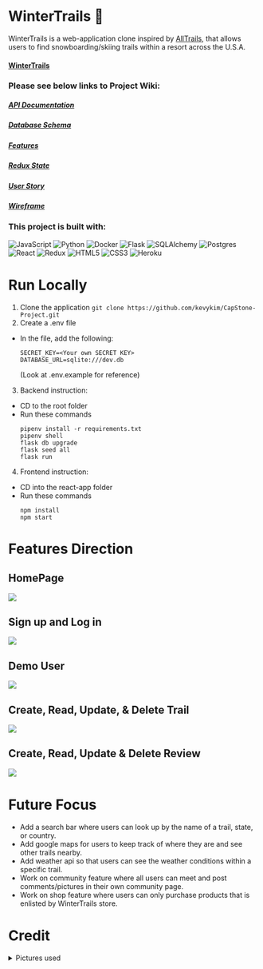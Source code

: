 # WinterTrails 🗻

WinterTrails is a web-application clone inspired by [AllTrails](https://www.alltrails.com/), that allows users to find snowboarding/skiing trails within a resort across the U.S.A.

####  [WinterTrails](https://winter-trails-capstone.herokuapp.com/)

### Please see below links to Project Wiki:
##### [API Documentation](https://github.com/kevykim/CapStone-Project/wiki/API-Documentation)
##### [Database Schema](https://github.com/kevykim/CapStone-Project/wiki/DB-Schema)
##### [Features](https://github.com/kevykim/CapStone-Project/wiki/Features)
##### [Redux State](https://github.com/kevykim/CapStone-Project/wiki/Redux-State)
##### [User Story](https://github.com/kevykim/CapStone-Project/wiki/User-Stories)
##### [Wireframe](https://github.com/kevykim/CapStone-Project/wiki/Wireframes)



### This project is built with:

![JavaScript](https://img.shields.io/badge/javascript-%23323330.svg?style=for-the-badge&logo=javascript&logoColor=%23F7DF1E)
![Python](https://img.shields.io/badge/python-3670A0?style=for-the-badge&logo=python&logoColor=ffdd54)
![Docker](https://img.shields.io/badge/docker-%230db7ed.svg?style=for-the-badge&logo=docker&logoColor=white)
![Flask](https://img.shields.io/badge/flask-%23000.svg?style=for-the-badge&logo=flask&logoColor=white)
![SQLAlchemy](https://img.shields.io/badge/-SQLAlchemy-orange?style=for-the-badge)
![Postgres](https://img.shields.io/badge/postgres-%23316192.svg?style=for-the-badge&logo=postgresql&logoColor=white)
![React](https://img.shields.io/badge/react-%2320232a.svg?style=for-the-badge&logo=react&logoColor=%2361DAFB)
![Redux](https://img.shields.io/badge/redux-%23593d88.svg?style=for-the-badge&logo=redux&logoColor=white)
![HTML5](https://img.shields.io/badge/html5-%23E34F26.svg?style=for-the-badge&logo=html5&logoColor=white)
![CSS3](https://img.shields.io/badge/css3-%231572B6.svg?style=for-the-badge&logo=css3&logoColor=white)
![Heroku](https://img.shields.io/badge/heroku-%23430098.svg?style=for-the-badge&logo=heroku&logoColor=white)

# Run Locally
1. Clone the application
``` git clone https://github.com/kevykim/CapStone-Project.git ```
2. Create a .env file
- In the file, add the following:
    ```
    SECRET_KEY=<Your own SECRET KEY>
    DATABASE_URL=sqlite:///dev.db
    ```
    (Look at .env.example for reference)
3. Backend instruction:
- CD to the root folder 
- Run these commands
    ```
    pipenv install -r requirements.txt
    pipenv shell
    flask db upgrade
    flask seed all
    flask run
    ```
4. Frontend instruction:
- CD into the react-app folder
- Run these commands
    ```
    npm install
    npm start
    ```

# Features Direction
## HomePage
<img src='https://i.imgur.com/PlqAAOY.gif'/>

## Sign up and Log in
<img src='https://i.imgur.com/0OWGRrd.gif'/>

## Demo User
<img src='https://i.imgur.com/JbiNyE2.gif'/>

## Create, Read, Update, & Delete Trail
<img src='https://i.imgur.com/ldyah58.gif'>

## Create, Read, Update & Delete Review
<img src='https://i.imgur.com/ofNGKUm.gif'>

# Future Focus
- Add a search bar where users can look up by the name of a trail, state, or country.
- Add google maps for users to keep track of where they are and see other trails nearby.
- Add weather api so that users can see the weather conditions within a specific trail.
- Work on community feature where all users can meet and post comments/pictures in their own community page.
- Work on shop feature where users can only purchase products that is enlisted by WinterTrails store. 

# Credit
<details>
<summary>Pictures used</summary> 

https://cms.rideboreal.com/sites/boreal/files/inline-images/Boreal%20Trail%20Map.jpg

https://static.evo.com/content/travel-guides/tahoe/heavenly/heavenly_trailmap.jpg

https://static.evo.com/content/travel-guides/ca/mammoth/mammoth_wintertrailmap_frontside.jpg

https://static.evo.com/content/travel-guides/ca/bigbear/17_map-1.png

https://res.cloudinary.com/liftopia/image/upload/c_fit,d_defaults:default_logo_1.png,f_auto,h_980,q_auto,w_980/v1/production/trail_maps/d05e41c2b8d2114c7a98a1a0154f38c5.jpg

https://www.pngkit.com/png/full/128-1280585_user-icon-fa-fa-user-circle.png

https://upload.wikimedia.org/wikipedia/commons/thumb/5/55/Boreal_Mountain_Resort_-_panoramio.jpg/1200px-Boreal_Mountain_Resort_-_panoramio.jpg

https://wanderjobs.com/wp-content/uploads/2019/08/Heavenly-2.jpg

https://freeskier.com/wp-content/uploads/2017/02/Mammoth1_Social.jpg

https://www.mtnscoop.com/media/images/2018/12/Big-Bear-Mountain-1024x478.jpg

https://dangerouscupcakelifestyle.com/wp-content/uploads/2019/01/skiing1.jpg

https://www.nationsonline.org/maps/USA/California_map.jpg

https://www.outsideonline.com/wp-content/uploads/2019/02/21/snowboard-instructor-fail_s.jpg

https://encrypted-tbn0.gstatic.com/images?q=tbn:ANd9GcRPa4_Kyvffe_glSxOxK6jNM54hOHPHxuXAso_XuTVQ2c1tO59glVHLXyFbTvx68Q6Veqs&usqp=CAU

https://www.wheredoitakethekids.com/wp-content/uploads/2019/12/borealMountain-13-scaled.jpg

https://whitebookski.com/wp-content/uploads/2017/04/shred-2.jpg

https://cdn.sierrasun.com/wp-content/uploads/sites/4/2016/08/SS_SS200910911129994AR.jpg

https://www.babyquip.com/blog/wp-content/uploads/2020/01/heavenly-16.jpg

https://img.theepochtimes.com/assets/uploads/2021/03/14/son.jpg

https://images.squarespace-cdn.com/content/v1/5f379d0d4c13b4408dddc875/1598773748886-667UP3XZH04ZQNHB06VT/heavenly-ski-resort-lake-tahoe-usa-02.jpg

https://mytahoeskicabin.com/wp-content/uploads/sites/4/2015/05/tahoe-ski-cabin-activities-heavenly-mountain-resort.jpg

https://cache.undercovertourist.com/blog/2019/04/0419-heavenly-gondola-view-768x512.jpg

https://s3-media0.fl.yelpcdn.com/bphoto/WZc1tl0yxOvc1t5mzXebGQ/o.jpg

https://s3-media0.fl.yelpcdn.com/bphoto/usBuL4ltcIVSdkAdJE72sA/o.jpg

https://s3-media0.fl.yelpcdn.com/bphoto/2-meqoylLHUj72tb3rhpyA/o.jpg

https://www.athletesinsight.com/wp-content/uploads/2018/02/DSC01031-2-1024x683.jpg

https://upload.wikimedia.org/wikipedia/commons/thumb/5/55/Boreal_Mountain_Resort_-_panoramio.jpg/1200px-Boreal_Mountain_Resort_-_panoramio.jpg

https://www.athletesinsight.com/wp-content/uploads/2018/02/DSC01027-2-1024x683.jpg

https://d6qyz3em3b312.cloudfront.net/upload/images/media/2012/01/10/5470668716_572860471a_b.2048x1024.jpg

https://s3-media0.fl.yelpcdn.com/bphoto/VcLrnqaUSpeGH35ry4sSXw/o.jpg

https://s3-media0.fl.yelpcdn.com/bphoto/uM9jucwJH6SfhVr-_6di9Q/o.jpg

https://fox40.com/wp-content/uploads/sites/13/2021/10/boreal.jpg

https://s3-media0.fl.yelpcdn.com/bphoto/8BjsoIFWF25Ve7ov_Dl2tg/o.jpg

https://cdn.sierrasun.com/wp-content/uploads/sites/4/2017/11/BorealOpener-SSU-111017-1.jpg

https://whitebookski.com/wp-content/uploads/2017/04/getting-to-boreal.jpg

https://snowboardmag.com/wp-content/uploads/2014/11/bear-mountain-snow-summit-opening-day.jpg

https://media.tacdn.com/media/attractions-splice-spp-674x446/07/2a/5f/63.jpg

https://offloadmedia.feverup.com/secretlosangeles.com/wp-content/uploads/2021/01/23204050/133589607_883949509034939_190740308602357817_n-1024x682.jpg

https://psia-w.org/new/wp-content/uploads/2017/03/IMG_5805.jpg

https://www.tripsavvy.com/thmb/a16PhyBgUXDF18RzL3zZQdfJ9dc=/1500x0/filters:no_upscale():max_bytes(150000):strip_icc()/MountainHighFlickrGrahamCC2-0-56a3e74c5f9b58b7d0d45fd7-59c2987a0d327a001146e3e0.jpg

https://www.wikihow.com/images_en/thumb/9/94/Snowboard-Step-15-preview.jpg/550px-Snowboard-Step-15-preview.jpg

https://uploads.tapatalk-cdn.com/20170113/b60f52add2db4aa9bcbb33ede8454b63.jpg

https://www.snocountry.com/images/easyblog_articles/3808/b2ap3_thumbnail_Mt-High-Terrain.jpg

https://media.defense.gov/2010/Jan/29/212296/-1/-1/0/100129-M-3459B-003.jpg

https://s3-media0.fl.yelpcdn.com/bphoto/08Ksa114xzFkPUJ_RS20lQ/o.jpg

https://upload.wikimedia.org/wikipedia/commons/1/17/BorealSkiCA.jpg

https://whitebookski.com/wp-content/uploads/2017/04/shred-2.jpg

https://png.pngtree.com/png-vector/20190729/ourlarge/pngtree-mountains-nature-outdoor-sun-hiking-flat-color-icon-vector-png-image_1622135.jpg






https://dynamic-media-cdn.tripadvisor.com/media/photo-o/11/b6/9c/d7/new-year-s-eve-skiing.jpg?w=1200&h=-1&s=1

https://d3ne5s9fv9p81l.cloudfront.net/public/wt/ac/58/20191219070340113759839.jpg?imageView2/2/format/auto

https://www.bigbear.com/imager/s3_us-west-1_amazonaws_com/big-bear/images/old-site-images/Winter-Activities_bc0d2157d501d4729a3d5631708a6b2e.jpg


https://www.bigbear.com/imager/files_idss_com/C347/9805d1cb-5037-45d6-a8c4-da836fa31ad0_cf127ca3a98712e9d52213b1386347a9.jpg

https://static.evo.com/content/travel-guides/ca/bigbear/bmjoesexton-1.jpg

https://www.destinationbigbear.com/blog/wp-content/uploads/2015/02/trouble-on-the-slopes.jpg

https://snowbrains.com/wp-content/uploads/2022/03/SCR-20220323-l41.jpeg





https://cdn4.iconfinder.com/data/icons/avatars-xmas-giveaway/128/hipster_beard_male_man-512.png

https://cdn4.iconfinder.com/data/icons/avatars-xmas-giveaway/128/female_woman_avatar_portrait-512.png

https://cdn4.iconfinder.com/data/icons/avatars-xmas-giveaway/128/afro_man_male_avatar-512.png

https://cdn4.iconfinder.com/data/icons/avatars-xmas-giveaway/128/man_male_avatar_portrait-512.png

https://cdn4.iconfinder.com/data/icons/avatars-xmas-giveaway/128/boy_male_avatar_portrait-512.png

https://cdn4.iconfinder.com/data/icons/avatars-xmas-giveaway/128/female_woman_avatar_portrait_1-512.png

https://cdn4.iconfinder.com/data/icons/avatars-xmas-giveaway/128/indian_man_male_person-512.png

https://cdn4.iconfinder.com/data/icons/avatars-xmas-giveaway/128/old_man_male_portrait-512.png

https://cdn4.iconfinder.com/data/icons/avatars-xmas-giveaway/128/punk_man_person_avatar-512.png

https://cdn4.iconfinder.com/data/icons/avatars-xmas-giveaway/128/boy_person_avatar_kid-512.png















</details>